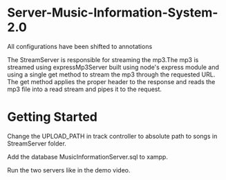 # Server-Music-Information-System-2.0
All configurations have been shifted to annotations

The StreamServer is responsible for streaming the mp3.The mp3 is streamed using expressMp3Server built using node's express module and using a single get method to stream the mp3 through the requested URL. The get method applies the proper header to the response and reads the mp3 file into a read stream and pipes it to the request.

# Getting Started

Change the UPLOAD_PATH in track controller to absolute path to songs in StreamServer folder.

Add the database MusicInformationServer.sql to xampp.

Run the two servers like in the demo video.
